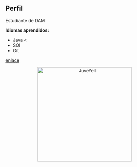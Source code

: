 
## Perfil

Estudiante de DAM

**Idiomas aprendidos:**
- Java <
- SQl
- Git

[enlace](https://media.giphy.com/media/bGgsc5mWoryfgKBx1u/giphy.gif?cid=790b76112g7i8cizx38zznjigaxnpvb5ggy5bmc5m8j5dzg8&ep=v1_gifs_search&rid=giphy.gif&ct=g)


<div>
<p style = 'text-align:center;'>
<img src="https://pbs.twimg.com/media/EiAAHfoU4AADis4?format=jpg&name=small" alt="JuveYell" width="300px">
</p>
</div>

